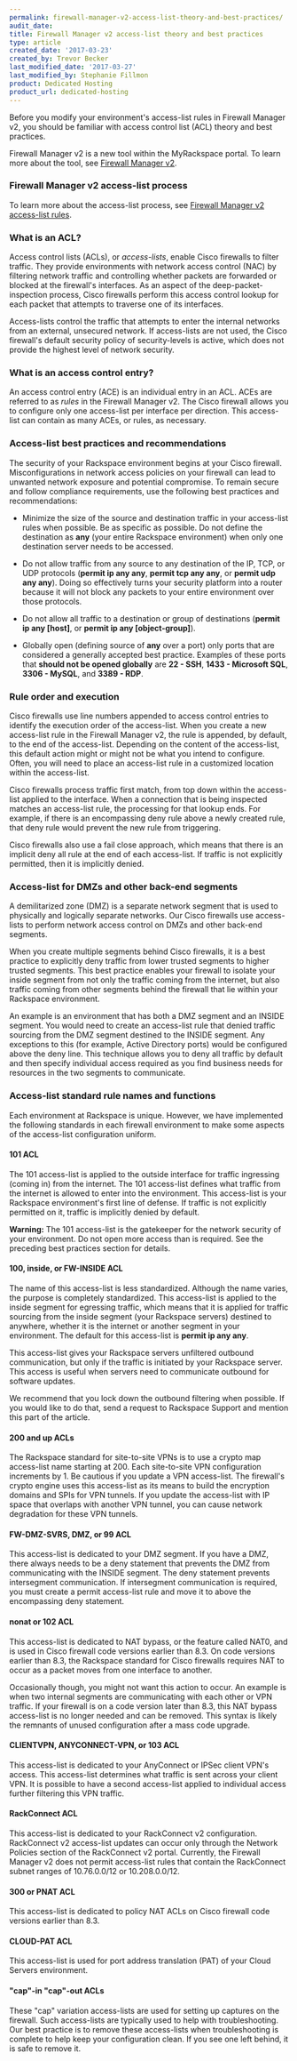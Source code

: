 ```yaml
---
permalink: firewall-manager-v2-access-list-theory-and-best-practices/
audit_date:
title: Firewall Manager v2 access-list theory and best practices
type: article
created_date: '2017-03-23'
created_by: Trevor Becker
last_modified_date: '2017-03-27'
last_modified_by: Stephanie Fillmon
product: Dedicated Hosting
product_url: dedicated-hosting
---
```


Before you modify your environment's access-list rules in Firewall Manager v2, you should be familiar with access control list (ACL) theory and best practices.

Firewall Manager v2 is a new tool within the MyRackspace portal. To learn more about the tool, see [Firewall Manager v2](/how-to/firewall-manager-v2).

### Firewall Manager v2 access-list process

To learn more about the access-list process, see [Firewall Manager v2 access-list rules](/how-to/firewall-manager-v2-access-list-rules).

### What is an ACL?

Access control lists (ACLs), or *access-lists*, enable Cisco firewalls to filter traffic. They provide environments with network access control (NAC) by filtering network traffic and controlling whether packets are forwarded or blocked at the firewall's interfaces. As an aspect of the deep-packet-inspection process, Cisco firewalls perform this access control lookup for each packet that attempts to traverse one of its interfaces.

Access-lists control the traffic that attempts to enter the internal networks from an external, unsecured network. If access-lists are not used, the Cisco firewall's default security policy of security-levels is active, which does not provide the highest level of network security.

### What is an access control entry?

An access control entry (ACE) is an individual entry in an ACL. ACEs are referred to as *rules* in the Firewall Manager v2. The Cisco firewall allows you to configure only one access-list per interface per direction. This access-list can contain as many ACEs, or rules, as necessary.

### Access-list best practices and recommendations

The security of your Rackspace environment begins at your Cisco firewall. Misconfigurations in network access policies on your firewall can lead to unwanted network exposure and potential compromise. To remain secure and follow compliance requirements, use the following best practices and recommendations:

   - Minimize the size of the source and destination traffic in your access-list rules when possible. Be as specific as possible. Do not define the destination as **any** (your entire Rackspace environment) when only one destination server needs to be accessed.

   - Do not allow traffic from any source to any destination of the IP, TCP, or UDP protocols (**permit ip any any**, **permit tcp any any**, or **permit udp any any**). Doing so effectively turns your security platform into a router because it will not block any packets to your entire environment over those protocols.

   - Do not allow all traffic to a destination or group of destinations (**permit ip any [host]**, or **permit ip any [object-group]**).

   - Globally open (defining source of **any** over a port) only ports that are considered a generally accepted best practice. Examples of these ports that **should not be opened globally** are **22 - SSH**, **1433 - Microsoft SQL**, **3306 - MySQL**, and **3389 - RDP**.

### Rule order and execution

Cisco firewalls use line numbers appended to access control entries to identify the execution order of the access-list. When you create a new access-list rule in the Firewall Manager v2, the rule is appended, by default, to the end of the access-list. Depending on the content of the access-list, this default action might or might not be what you intend to configure. Often, you will need to place an access-list rule in a customized location within the access-list.

Cisco firewalls process traffic first match, from top down within the access-list applied to the interface. When a connection that is being inspected matches an access-list rule, the processing for that lookup ends. For example, if there is an encompassing deny rule above a newly created rule, that deny rule would prevent the new rule from triggering.

Cisco firewalls also use a fail close approach, which means that there is an implicit deny all rule at the end of each access-list. If traffic is not explicitly permitted, then it is implicitly denied.

### Access-list for DMZs and other back-end segments

A demilitarized zone (DMZ) is a separate network segment that is used to physically and logically separate networks. Our Cisco firewalls use access-lists to perform network access control on DMZs and other back-end segments.

When you create multiple segments behind Cisco firewalls, it is a best practice to explicitly deny traffic from lower trusted segments to higher trusted segments. This best practice enables your firewall to isolate your inside segment from not only the traffic coming from the internet, but also traffic coming from other segments behind the firewall that lie within your Rackspace environment.

An example is an environment that has both a DMZ segment and an INSIDE segment. You would need to create an access-list rule that denied traffic sourcing from the DMZ segment destined to the INSIDE segment. Any exceptions to this (for example, Active Directory ports) would be configured above the deny line. This technique allows you to deny all traffic by default and then specify individual access required as you find business needs for resources in the two segments to communicate.

### Access-list standard rule names and functions

Each environment at Rackspace is unique. However, we have implemented the following standards in each firewall environment to make some aspects of the access-list configuration uniform.

#### 101 ACL

The 101 access-list is applied to the outside interface for traffic ingressing (coming in) from the internet. The 101 access-list defines what traffic from the internet is allowed to enter into the environment. This access-list is your Rackspace environment's first line of defense. If traffic is not explicitly permitted on it, traffic is implicitly denied by default.

**Warning:** The 101 access-list is the gatekeeper for the network security of your environment. Do not open more access than is required. See the preceding best practices section for details.

#### 100, inside, or FW-INSIDE ACL

The name of this access-list is less standardized. Although the name varies, the purpose is completely standardized. This access-list is applied to the inside segment for egressing traffic, which means that it is applied for traffic sourcing from the inside segment (your Rackspace servers) destined to anywhere, whether it is the internet or another segment in your environment. The default for this access-list is **permit ip any any**.

This access-list gives your Rackspace servers unfiltered outbound communication, but only if the traffic is initiated by your Rackspace server. This access is useful when servers need to communicate outbound for software updates.

We recommend that you lock down the outbound filtering when possible. If you would like to do that, send a request to Rackspace Support and mention this part of the article.

#### 200 and up ACLs

The Rackspace standard for site-to-site VPNs is to use a crypto map access-list name starting at 200. Each site-to-site VPN configuration increments by 1. Be cautious if you update a VPN access-list. The firewall's crypto engine uses this access-list as its means to build the encryption domains and SPIs for VPN tunnels. If you update the access-list with IP space that overlaps with another VPN tunnel, you can cause network degradation for these VPN tunnels.

#### FW-DMZ-SVRS, DMZ, or 99 ACL

This access-list is dedicated to your DMZ segment. If you have a DMZ, there always needs to be a deny statement that prevents the DMZ from communicating with the INSIDE segment. The deny statement prevents intersegment communication. If intersegment communication is required, you must create a permit access-list rule and move it to above the encompassing deny statement.

#### nonat or 102 ACL

This access-list is dedicated to NAT bypass, or the feature called NAT0, and is used in Cisco firewall code versions earlier than 8.3. On code versions earlier than 8.3, the Rackspace standard for Cisco firewalls requires NAT to occur as a packet moves from one interface to another.

Occasionally though, you might not want this action to occur. An example is when two internal segments are communicating with each other or VPN traffic. If your firewall is on a code version later than 8.3, this NAT bypass access-list is no longer needed and can be removed. This syntax is likely the remnants of unused configuration after a mass code upgrade.

#### CLIENTVPN, ANYCONNECT-VPN, or 103 ACL

This access-list is dedicated to your AnyConnect or IPSec client VPN's access. This access-list determines what traffic is sent across your client VPN. It is possible to have a second access-list applied to individual access further filtering this VPN traffic.

#### RackConnect ACL

This access-list is dedicated to your RackConnect v2 configuration. RackConnect v2 access-list updates can occur only through the Network Policies section of the RackConnect v2 portal. Currently, the Firewall Manager v2 does not permit access-list rules that contain the RackConnect subnet ranges of 10.76.0.0/12 or 10.208.0.0/12.

#### 300 or PNAT ACL

This access-list is dedicated to policy NAT ACLs on Cisco firewall code versions earlier than 8.3.

#### CLOUD-PAT ACL

This access-list is used for port address translation (PAT) of your Cloud Servers environment.

#### "cap"-in "cap"-out ACLs

These "cap" variation access-lists are used for setting up captures on the firewall. Such access-lists are typically used to help with troubleshooting. Our best practice is to remove these access-lists when troubleshooting is complete to help keep your configuration clean. If you see one left behind, it is safe to remove it.
